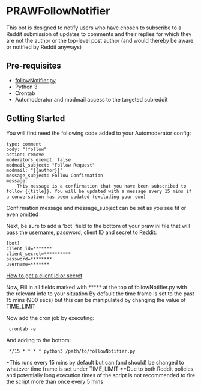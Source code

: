 # PRAWFollowNotifier

This bot is designed to notify users who have chosen to subscribe to a Reddit submission of updates to comments and their replies
for which they are not the author or the top-level post author (and would thereby be aware or notified by Reddit anyways)

Pre-requisites
--------------
- [followNotifier.py](https://github.com/iatenine/PRAWFollowNotifier/blob/master/followNotifier.py)
- Python 3
- Crontab
- Automoderator and modmail access to the targeted subreddit


Getting Started
---------------
You will first need the following code added to your Automoderator config:

    type: comment
    body: "!follow"
    action: remove
    moderators_exempt: false
    modmail_subject: "Follow Request"
    modmail: "{{author}}"
    message_subject: Follow Confirmation
    message:
        This message is a confirmation that you have been subscribed to follow {{title}}. You will be updated with a message every 15 mins if a conversation has been updated (excluding your own)
        
 Confirmation message and message_subject can be set as you see fit or even omitted
 
 Next, be sure to add a 'bot' field to the bottom of your praw.ini file that will pass the username, password, 
 client ID and secret to Reddit:
 
    [bot]
    client_id=*******
    client_secret=**********
    password=********
    username=*******
    
 [How to get a client id or secret](https://github.com/reddit-archive/reddit/wiki/OAuth2)
 
 Now, Fill in all fields marked with ***** at the top of followNotifier.py with the relevant info to your situation
 By default the time frame is set to the past 15 mins (900 secs) but this can be manipulated by changing the value of TIME_LIMIT
 
 Now add the cron job by executing:
 
     crontab -e
 And adding to the bottom:
 
     */15 * * * * python3 /path/to/followNotifier.py
 
 *This runs every 15 mins by default but can (and should) be changed to whatever time frame is set under TIME_LIMIT
 **Due to both Reddit policies and potentially long execution times of the script is not recommended to fire the script more
 than once every 5 mins
